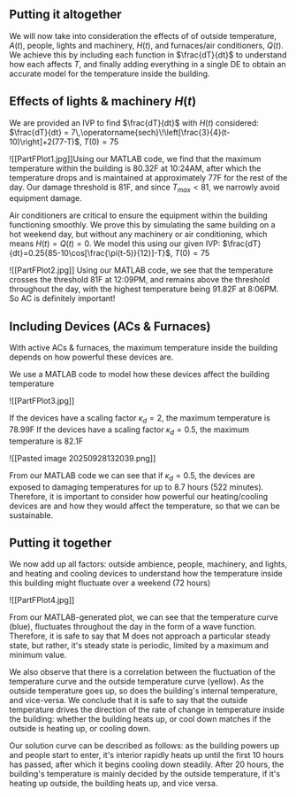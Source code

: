 ## Putting it altogether
We will now take into consideration the effects of of outside temperature, $A(t)$, people, lights and machinery, $H(t)$, and furnaces/air conditioners, $Q(t)$. We achieve this by including each function in $\frac{dT}{dt}$ to understand how each affects $T$, and finally adding everything in a single DE to obtain an accurate model for the temperature inside the building.

## Effects of lights & machinery $H(t)$
We are provided an IVP to find $\frac{dT}{dt}$ with $H(t)$ considered: $\frac{dT}{dt} = 7\,\operatorname{sech}\!\left[\frac{3}{4}(t-10)\right]+2(77-T)$,  $T(0)=75$  

![[PartFPlot1.jpg]]Using our MATLAB code, we find that the maximum temperature within the building is 80.32F at 10:24AM, after which the temperature drops and is maintained at approximately 77F for the rest of the day. Our damage threshold is 81F, and since $T_{max}<81$, we narrowly avoid equipment damage.

Air conditioners are critical to ensure the equipment within the building functioning smoothly. We prove this by simulating the same building on a hot weekend day, but without any machinery or air conditioning, which means $H(t)=Q(t)=0$. We model this using our given IVP: $\frac{dT}{dt}=0.25{85-10\cos[\frac{\pi(t-5)}{12}]-T}$, $T(0)=75$ 

![[PartFPlot2.jpg]]
Using our MATLAB code, we see that the temperature crosses the threshold 81F at 12:09PM, and remains above the threshold throughout the day, with the highest temperature being 91.82F at 8:06PM. So AC is definitely important!
## Including Devices (ACs & Furnaces)
With active ACs & furnaces, the maximum temperature inside the building depends on how powerful these devices are. 

We use a MATLAB code to model how these devices affect the building temperature

![[PartFPlot3.jpg]]

If the devices have a scaling factor $\kappa_{d}=2$, the maximum temperature is 78.99F
If the devices have a scaling factor $\kappa_{d}=0.5$, the maximum temperature is 82.1F

![[Pasted image 20250928132039.png]]

From our MATLAB code we can see that if  $\kappa_{d}=0.5$, the devices are exposed to damaging temperatures for up to 8.7 hours (522 minutes). Therefore, it is important to consider how powerful our heating/cooling devices are and how they would affect the temperature, so that we can be sustainable.

## Putting it together
We now add up all factors: outside ambience, people, machinery, and lights, and heating and cooling devices to understand how the temperature inside this building might fluctuate over a weekend (72 hours)

![[PartFPlot4.jpg]]

From our MATLAB-generated plot, we can see that the temperature curve (blue), fluctuates throughout the day in the form of a wave function. Therefore, it is safe to say that M does not approach a particular steady state, but rather, it's steady state is periodic, limited by a maximum and minimum value.

We also observe that there is a correlation between the fluctuation of the temperature curve and the outside temperature curve (yellow). As the outside temperature goes up, so does the building's internal temperature, and vice-versa. We conclude that it is safe to say that the outside temperature drives the direction of the rate of change in temperature inside the building: whether the building heats up, or cool down matches if the outside is heating up, or cooling down.

Our solution curve can be described as follows: as the building powers up and people start to enter, it's interior rapidly heats up until the first 10 hours has passed, after which it begins cooling down steadily. After 20 hours, the building's temperature is mainly decided by the outside temperature, if it's heating up outside, the building heats up, and vice versa.

